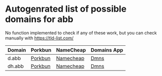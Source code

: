 # Autogenrated list of possible domains for abb

No function implemented to check if any of these work, but you can check manually with https://tld-list.com/

| Domain | Porkbun | NameCheap | Domains App |
|---|---|---|---|
| d.abb | [Porkbun](https://porkbun.com/checkout/search?prb=e814663da1&tlds=&idnLanguage=&search=search&q=d.abb) | [Namecheap](https://www.namecheap.com/domains/registration/results/?domain=d.abb) | [Dmns](https://dmns.app/domains?q=d.abb) |
| dh.abb | [Porkbun](https://porkbun.com/checkout/search?prb=e814663da1&tlds=&idnLanguage=&search=search&q=dh.abb) | [Namecheap](https://www.namecheap.com/domains/registration/results/?domain=dh.abb) | [Dmns](https://dmns.app/domains?q=dh.abb) |
